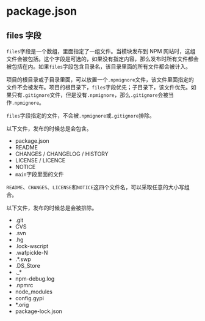 # package.json

## files 字段

`files`字段是一个数组，里面指定了一组文件。当模块发布到 NPM 网站时，这组文件会被包括。这个字段是可选的，如果没有指定内容，那么发布时所有文件都会被包括在内。如果`files`字段包含目录名，该目录里面的所有文件都会被计入。

项目的根目录或子目录里面，可以放置一个`.npmignore`文件，该文件里面指定的文件不会被发布。项目的根目录下，`files`字段优先；子目录下，该文件优先。如果只有`.gitignore`文件，但是没有`.npmignore`，那么`.gitignore`会被当作`.npmignore`。

`files`字段指定的文件，不会被`.npmignore`或`.gitignore`排除。

以下文件，发布的时候总是会包含。

- package.json
- README
- CHANGES / CHANGELOG / HISTORY
- LICENSE / LICENCE
- NOTICE
- `main`字段里面的文件

`README`、`CHANGES`、`LICENSE`和`NOTICE`这四个文件名，可以采取任意的大小写组合。

以下文件，发布的时候总是会被排除。

- .git
- CVS
- .svn
- .hg
- .lock-wscript
- .wafpickle-N
- .*.swp
- .DS_Store
- ._*
- npm-debug.log
- .npmrc
- node_modules
- config.gypi
- *.orig
- package-lock.json
